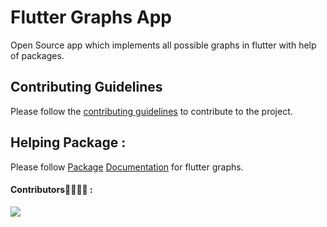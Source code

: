 # Flutter Graphs App

Open Source app which implements all possible graphs in flutter with help of packages.

## Contributing Guidelines
Please follow the [contributing guidelines](CONTRIBUTION.md) to contribute to the project.

## Helping Package :
Please follow [Package](https://www.syncfusion.com/flutter-widgets/flutter-charts) [Documentation](https://www.syncfusion.com/flutter-widgets/flutter-charts) for flutter graphs.

#### Contributors👩‍💻👨‍💻 :
<a href="https://github.com/PranavMasekar/Flutter-Graphs/graphs/contributors">
  <img src="https://contrib.rocks/image?repo=PranavMasekar/Flutter-Graphs" />
</a>

